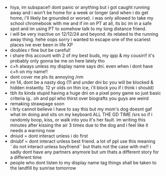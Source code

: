 - hiya, im subspace!! dont panic or anything but i got caught running away and i won't be home for a week or longer (and when i do get home, i'll likely be grounded or worse). i was only allowed to take my school chromebook with me and if im on PT at all, its bc im in a safe spot and im using PT to somehow talk to my long distance friend.
- i will be very inactive on 12/12/24 and beyond. its related to the running away thing. hehe oops sorry i wanted to escape one of the scariest places ive ever been in life XP
- doubles r fine but be careful!
- i share this account with 2 of my best buds, my qpp & my cousin!! it's probably only gonna be me on here lately tho
- c+h always unless my display name says dni. even when i dont have c+h on my name!!
- dont cover me pls its annoying /nm
- im 14, dont be a nasty dog (11 and under dni bc you will be blocked & hidden instantly. 12 yr olds on thin ice, i'll block you if i think i should)
- tbh its kinda stupid having a huge dni on a pixel pony game so just basic criteria ig.. oh and ppl who thirst over biografts you guys are weird
- remaking strawpage soon
- i ltrly cannot believe i have to say this but my mom's dog doesnt gaf what im doing and sits on my keyboard ALL THE GD TIME /srs so if i randomly boop, kiss, or walk into you it's her fault. im writing this minutes after kissing the air 3 times due to the dog and i feel like it needs a warning now
- dniuid = dont interact unless i do first
- dniubf = dont interact unless best friend. a lot of ppl use this meaning ¨do not interact unless boyfriend¨ but thats not the case with me!! i sadly dont have any partners anymore but um thats a different story for a different time
- people who dont listen to my display name tag things shall be taken to the landfill by sunrise tomorrow
<!---
PERILPAWZZ/PERILPAWZZ is a ✨ special ✨ repository because its `README.md` (this file) appears on your GitHub profile.
You can click the Preview link to take a look at your changes.
--->
